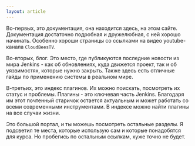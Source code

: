 ```yaml
---
layout: article
---
```

Во-первых, это документация, она находится здесь, на этом сайте. Документация достаточно подробная и дружелюбная, с ней хорошо начинать. Особенно хороши страницы со ссылками на видео youtube-канала `CloudBeesTV`.

Во-вторых, блог. Это место, где публикуются последние новости из мира Jenkins - как об обновлениях, куда движется проект, так и об уязвимостях, которые нужно закрыть. Также здесь есть отличные гайды по применению системы в реальном мире.

В-третьих, это индекс плагинов. Их можно поискать, посмотреть их статус и проблемы. Плагины - это ключевая часть Jenkins. Благодаря им этот почтенный старичок остается актуальным и может работать со всеми современными инструментами. В индексе можно найти плагины на все случаи жизни.

Это большой портал, и ты можешь посмотреть остальные разделы. Я подсветил те места, которые использую сам и которые понадобятся для курса. Но пробегись по остальным ссылкам, хуже точно не будет.
